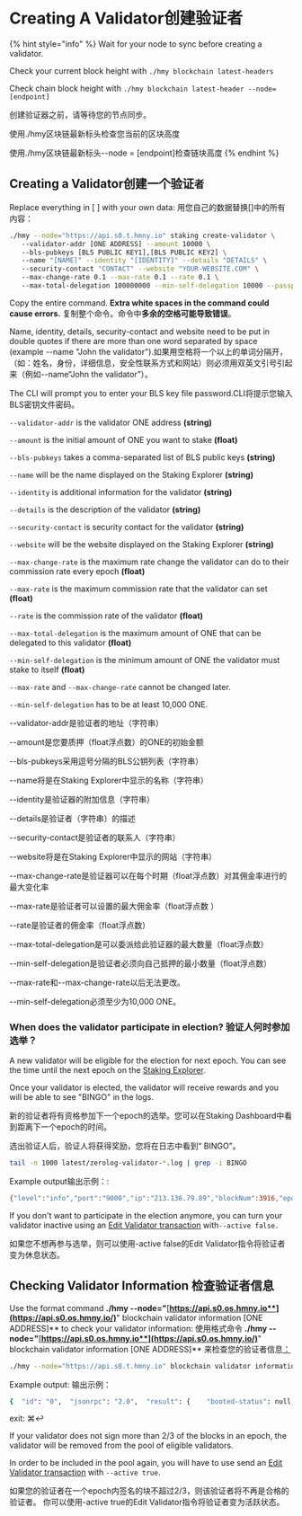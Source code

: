 # Creating A Validator创建验证者

{% hint style="info" %}
Wait for your node to sync before creating a validator.

Check your current block height with `./hmy blockchain latest-headers`

Check chain block height with `./hmy blockchain latest-header --node=[endpoint]`

创建验证器之前，请等待您的节点同步。

使用./hmy区块链最新标头检查您当前的区块高度

使用./hmy区块链最新标头--node = \[endpoint\]检查链块高度
{% endhint %}

## Creating a Validator创建一个验证`者` <a id="creating-a-validator"></a>

Replace everything in \[ \] with your own data: 用您自己的数据替换\[\]中的所有内容：

```bash
./hmy --node="https://api.s0.t.hmny.io" staking create-validator \ 
   --validator-addr [ONE ADDRESS] --amount 10000 \    
   --bls-pubkeys [BLS PUBLIC KEY1],[BLS PUBLIC KEY2] \    
   --name "[NAME]" --identity "[IDENTITY]" --details "DETAILS" \    
   --security-contact "CONTACT" --website "YOUR-WEBSITE.COM" \    
   --max-change-rate 0.1 --max-rate 0.1 --rate 0.1 \    
   --max-total-delegation 100000000 --min-self-delegation 10000 --passphrase
```

Copy the entire command. **Extra white spaces in the command could cause errors.** 复制整个命令。命令中**多余的空格可能导致错误**。

Name, identity, details, security-contact and website need to be put in double quotes if there are more than one word separated by space \(example --name "John the validator"\).‌如果用空格将一个以上的单词分隔开，（如：姓名，身份，详细信息，安全性联系方式和网站）则必须用双英文引号引起来（例如--name“John the validator”）。

The CLI will prompt you to enter your BLS key file password.‌CLI将提示您输入BLS密钥文件密码。

`--validator-addr` is the validator ONE address **\(string\)**‌

`--amount` is the initial amount of ONE you want to stake **\(float\)**‌

`--bls-pubkeys` takes a comma-separated list of BLS public keys **\(string\)**‌

`--name` will be the name displayed on the Staking Explorer **\(string\)**‌

`--identity` is additional information for the validator **\(string\)**‌

`--details` is the description of the validator **\(string\)**‌

`--security-contact` is security contact for the validator **\(string\)**‌

`--website` will be the website displayed on the Staking Explorer **\(string\)**‌

`--max-change-rate` is the maximum rate change the validator can do to their commission rate every epoch **\(float\)**‌

`--max-rate` is the maximum commission rate that the validator can set **\(float\)**‌

`--rate` is the commission rate of the validator **\(float\)**‌

`--max-total-delegation` is the maximum amount of ONE that can be delegated to this validator **\(float\)**‌

`--min-self-delegation` is the minimum amount of ONE the validator must stake to itself **\(float\)**

`--max-rate` and `--max-change-rate` cannot be changed later.

`--min-self-delegation` has to be at least 10,000 ONE.‌



--validator-addr是验证者的地址（字符串）‌

--amount是您要质押（float浮点数）的ONE的初始金额‌

--bls-pubkeys采用逗号分隔的BLS公钥列表（字符串）‌

--name将是在Staking Explorer中显示的名称（字符串）‌

--identity是验证器的附加信息（字符串）‌

--details是验证者（字符串）的描述‌

--security-contact是验证者的联系人（字符串）‌

--website将是在Staking Explorer中显示的网站（字符串）‌

--max-change-rate是验证器可以在每个时期（float浮点数）对其佣金率进行的最大变化率‌

--max-rate是验证者可以设置的最大佣金率（float浮点数 ）‌

--rate是验证者的佣金率（float浮点数）‌

--max-total-delegation是可以委派给此验证器的最大数量（float浮点数）‌

--min-self-delegation是验证者必须向自己抵押的最小数量（float浮点数）

--max-rate和--max-change-rate以后无法更改。

--min-self-delegation必须至少为10,000 ONE。

### When does the validator participate in election? 验证人何时参加选举？ <a id="when-does-the-validator-become-active"></a>

A new validator will be eligible for the election for next epoch. You can see the time until the next epoch on the [Staking Explorer](https://staking.harmony.one/portfolio).‌

Once your validator is elected, the validator will receive rewards and you will be able to see "BINGO" in the logs.

新的验证者将有资格参加下一个epoch的选举。您可以在Staking Dashboard中看到距离下一个epoch的时间。‌

选出验证人后，验证人将获得奖励，您将在日志中看到“ BINGO”。

```bash
tail -n 1000 latest/zerolog-validator-*.log | grep -i BINGO
```

Example output输出示例：:

```bash
{"level":"info","port":"9000","ip":"213.136.79.89","blockNum":3916,"epochNum":26,"ViewId":3916,"blockHash":"0xca71fc9aa92f694f664aa34d7e3e82cf9b678e3a062d3bbbabebfbc5f0598d84","numTxns":0,"numStakingTxns":0,"caller":"/mnt/jenkins/workspace/harmony-release/harmony/node/node_handler.go:359","time":"2019-12-11T14:49:08.983338784+01:00","message":"BINGO !!! Reached Consensus"}
```

If you don't want to participate in the election anymore, you can turn your validator inactive using an [Edit Validator transaction](https://docs.harmony.one/validators/validator/managing-your-validator/changing-your-validator-profile) with`--active false.`‌ 

如果您不想再参与选举，则可以使用-active false的Edit Validator指令将验证者变为休息状态。

## Checking Validator Information 检查验证者信息 <a id="checking-validator-information"></a>

Use the format command **./hmy --node="**[**https://api.s0.os.hmny.io**](https://api.s0.os.hmny.io/)**" blockchain validator information \[ONE ADDRESS\]** to check your validator information: 使用格式命令 **./hmy --node="**[**https://api.s0.os.hmny.io**](https://api.s0.os.hmny.io/)**" blockchain validator information \[ONE ADDRESS\]** 来检查您的验证者信息[：](https://api.s0.os.hmny.io”区块链验证程序信息[一个地址]检查您的验证程序信息：)

```bash
./hmy --node="https://api.s0.t.hmny.io" blockchain validator information one1u6c4wer2dkm767hmjeehnwu6tqqur62gx9vqsd
```

Example output: 输出示例：

```bash
{  "id": "0",  "jsonrpc": "2.0",  "result": {    "booted-status": null,    "current-epoch-performance": {      "current-epoch-signing-percent": {        "current-epoch-signed": 95,        "current-epoch-signing-percentage": "1.000000000000000000",        "current-epoch-to-sign": 95,        "num-beacon-blocks-until-next-epoch": 21      }    },    "currently-in-committee": true,    "epos-status": "currently elected",    "epos-winning-stake": "6846745750000000000000000.000000000000000000",    "lifetime": {      "apr": "6.268807306506151937",      "blocks": {        "signed": 8602,        "to-sign": 8621      },      "reward-accumulated": 7.076705797578808e+21    },    "metrics": {      "by-bls-key": [        {          "earned-reward": 17373723528937510000,          "key": {            "bls-public-key": "1227f1ef2ba879562c693c2f99af023a9a127b25bfe21fa41c637039bfbd9cc68919d0edce4f2aa57983ffcbc39b1b01",            "earning-account": "one1u6c4wer2dkm767hmjeehnwu6tqqur62gx9vqsd",            "effective-stake": "1369349150000000000000000.000000000000000000",            "group-percent": "0.032657375054393815",            "overall-percent": "0.010450360017406021",            "shard-id": 1          }        }      ]    },    "total-delegation": 4.184679e+24,    "validator": {      "address": "one1u6c4wer2dkm767hmjeehnwu6tqqur62gx9vqsd",      "bls-public-keys": [        "1227f1ef2ba879562c693c2f99af023a9a127b25bfe21fa41c637039bfbd9cc68919d0edce4f2aa57983ffcbc39b1b01"      ],      "creation-height": 489,      "delegations": [        {          "amount": 1.184679e+24,          "delegator-address": "one1u6c4wer2dkm767hmjeehnwu6tqqur62gx9vqsd",          "reward": 4.383229639373062e+21,          "undelegations": []        },        {          "amount": 3e+24,          "delegator-address": "one167gc5t3f4uvupns2h8fsem9xzdgn2egra9w8d3",          "reward": 2.1040394698378544e+21,          "undelegations": []        }      ],      "details": "Soph #P-OPS Validator node",      "identity": "Soph",      "last-epoch-in-committee": 58,      "max-change-rate": "0.050000000000000000",      "max-rate": "0.900000000000000000",      "max-total-delegation": 1e+27,      "min-self-delegation": 1e+22,      "name": "Soph #P-OPS Validator node",      "rate": "0.100000000000000000",      "security-contact": "Soph",      "update-height": 489,      "website": "soph.harmony.one"    }  }}
```

exit: ⌘↩

If your validator does not sign more than 2/3 of the blocks in an epoch, the validator will be removed from the pool of eligible validators.

In order to be included in the pool again, you will have to use send an [Edit Validator transaction](https://app.gitbook.com/@harmony-one/s/home/validators/first-time-setup/creating-a-validator) with `--active true`.

如果您的验证者在一个epoch内签名的块不超过2/3，则该验证者将不再是合格的验证者。 你可以使用-active true的Edit Validator指令将验证者变为活跃状态。

